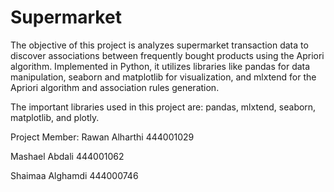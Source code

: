# Supermarket

The objective of this project is analyzes supermarket transaction data to discover associations between frequently bought products using the Apriori algorithm. Implemented in Python, it utilizes libraries like pandas for data manipulation, seaborn and matplotlib for visualization, and mlxtend for the Apriori algorithm and association rules generation.

The important libraries used in this project are: pandas, mlxtend, seaborn, matplotlib, and plotly.

Project Member: 
Rawan Alharthi 444001029

Mashael Abdali 444001062

Shaimaa Alghamdi 444000746
